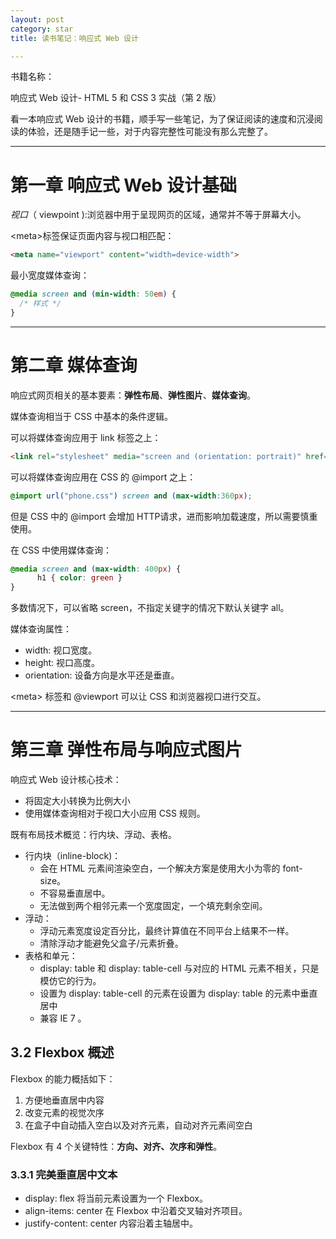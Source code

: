 ```yaml
---
layout: post
category: star
title: 读书笔记：响应式 Web 设计

---
```


书籍名称：

响应式 Web 设计- HTML 5 和 CSS 3 实战（第 2 版）

看一本响应式 Web 设计的书籍，顺手写一些笔记，为了保证阅读的速度和沉浸阅读的体验，还是随手记一些，对于内容完整性可能没有那么完整了。

---

# 第一章 响应式 Web 设计基础

*视口*（ viewpoint ):浏览器中用于呈现网页的区域，通常并不等于屏幕大小。

&lt;meta&gt;标签保证页面内容与视口相匹配：

```html
<meta name="viewport" content="width=device-width">
```

最小宽度媒体查询：

```css
@media screen and (min-width: 50em) { 
  /* 样式 */
}
```

---

# 第二章 媒体查询

响应式网页相关的基本要素：**弹性布局**、**弹性图片**、**媒体查询**。

媒体查询相当于 CSS 中基本的条件逻辑。

可以将媒体查询应用于 link 标签之上：

```html
<link rel="stylesheet" media="screen and (orientation: portrait)" href="portrait-screen.css" />
```

可以将媒体查询应用在 CSS 的 @import 之上：

```css
@import url("phone.css") screen and (max-width:360px);
```

但是 CSS 中的 @import 会增加 HTTP请求，进而影响加载速度，所以需要慎重使用。

在 CSS 中使用媒体查询：

```css
@media screen and (max-width: 400px) {
      h1 { color: green }
}
```

多数情况下，可以省略 screen，不指定关键字的情况下默认关键字 all。

媒体查询属性：

- width: 视口宽度。
- height: 视口高度。
- orientation: 设备方向是水平还是垂直。

&lt;meta&gt; 标签和 @viewport 可以让 CSS 和浏览器视口进行交互。

---

# 第三章 弹性布局与响应式图片

响应式 Web 设计核心技术：

- 将固定大小转换为比例大小
- 使用媒体查询相对于视口大小应用 CSS 规则。



既有布局技术概览：行内块、浮动、表格。

- 行内块（inline-block)：
  - 会在 HTML 元素间渲染空白，一个解决方案是使用大小为零的 font-size。
  - 不容易垂直居中。
  - 无法做到两个相邻元素一个宽度固定，一个填充剩余空间。
- 浮动：
  - 浮动元素宽度设定百分比，最终计算值在不同平台上结果不一样。
  - 清除浮动才能避免父盒子/元素折叠。
- 表格和单元：
  - display: table 和 display: table-cell 与对应的 HTML 元素不相关，只是模仿它的行为。
  - 设置为 display: table-cell 的元素在设置为 display: table 的元素中垂直居中
  - 兼容 IE 7 。

## 3.2 Flexbox 概述

Flexbox 的能力概括如下：

1. 方便地垂直居中内容
2. 改变元素的视觉次序
3. 在盒子中自动插入空白以及对齐元素，自动对齐元素间空白

Flexbox 有 4 个关键特性：**方向、对齐、次序和弹性**。

### 3.3.1 完美垂直居中文本

- display: flex  将当前元素设置为一个 Flexbox。
- align-items: center  在 Flexbox 中沿着交叉轴对齐项目。
- justify-content: center  内容沿着主轴居中。

